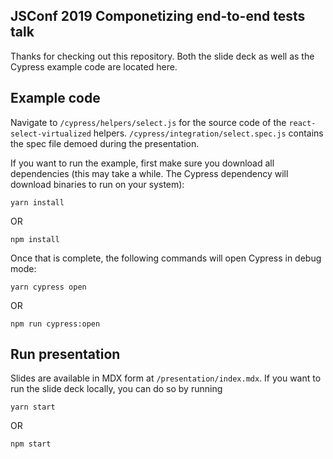 ## JSConf 2019 Componetizing end-to-end tests talk

Thanks for checking out this repository. Both the slide deck as well as the Cypress example code are located here.

## Example code

Navigate to `/cypress/helpers/select.js` for the source code of the `react-select-virtualized` helpers. `/cypress/integration/select.spec.js` contains the spec file demoed during the presentation.

If you want to run the example, first make sure you download all dependencies (this may take a while. The Cypress dependency will download binaries to run on your system):

```
yarn install
```

OR

```
npm install
```

Once that is complete, the following commands will open Cypress in debug mode:

```
yarn cypress open
```

OR

```
npm run cypress:open
```

## Run presentation

Slides are available in MDX form at `/presentation/index.mdx`. If you want to run the slide deck locally, you can do so by running

```
yarn start
```

OR

```
npm start
```
